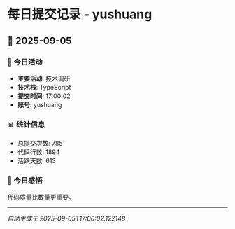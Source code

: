 # 每日提交记录 - yushuang

## 📅 2025-09-05

### 🎯 今日活动
- **主要活动**: 技术调研
- **技术栈**: TypeScript
- **提交时间**: 17:00:02
- **账号**: yushuang

### 📊 统计信息
- 总提交次数: 785
- 代码行数: 1894
- 活跃天数: 613

### 💭 今日感悟
代码质量比数量更重要。

---
*自动生成于 2025-09-05T17:00:02.122148*
